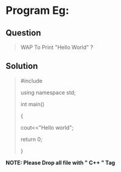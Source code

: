 # Program Eg:

## Question
> WAP To Print "Hello World" ?

## Solution
> #include <iostream>
>
> using namespace std;
> 
> int main()
>
> {
>
>   cout<<"Hello world";
>
>   return 0;
>
> }

**NOTE: Please Drop all file with " C++ " Tag**
